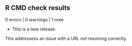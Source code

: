 ## R CMD check results

0 errors | 0 warnings | 1 note

* This is a new release.

This addressess an issue with a URL not resolving correctly.